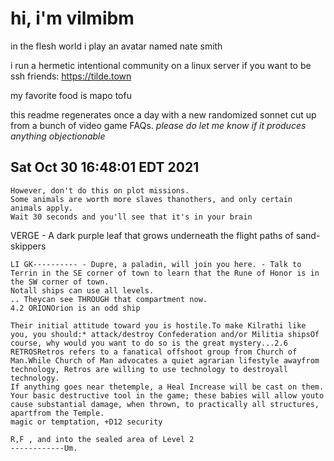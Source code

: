 # hi, i'm vilmibm

in the flesh world i play an avatar named nate smith

i run a hermetic intentional community on a linux server if you want to be ssh friends: https://tilde.town

my favorite food is mapo tofu

this readme regenerates once a day with a new randomized sonnet cut up from a bunch of video game FAQs.
_please do let me know if it produces anything objectionable_

## Sat Oct 30 16:48:01 EDT 2021

    However, don't do this on plot missions.
    Some animals are worth more slaves thanothers, and only certain animals apply.
    Wait 30 seconds and you'll see that it's in your brain
      VERGE - A dark purple leaf that grows underneath the flight paths of sand-skippers
    
    LI GK---------- - Dupre, a paladin, will join you here. - Talk to Terrin in the SE corner of town to learn that the Rune of Honor is in the SW corner of town.
    Notall ships can use all levels.
    .. Theycan see THROUGH that compartment now.
    4.2 ORIONOrion is an odd ship
    
    Their initial attitude toward you is hostile.To make Kilrathi like you, you should:* attack/destroy Confederation and/or Militia shipsOf course, why would you want to do so is the great mystery...2.6 RETROSRetros refers to a fanatical offshoot group from Church of Man.While Church of Man advocates a quiet agrarian lifestyle awayfrom technology, Retros are willing to use technology to destroyall technology.
    If anything goes near thetemple, a Heal Increase will be cast on them.
    Your basic destructive tool in the game; these babies will allow youto cause substantial damage, when thrown, to practically all structures, apartfrom the Temple.
    magic or temptation, +D12 security
    
    R,F , and into the sealed area of Level 2
    ------------Um.
